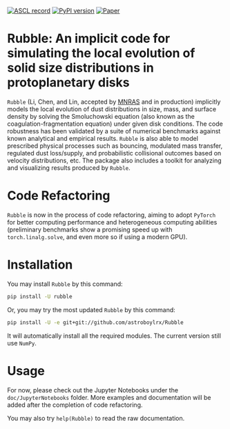 [![ASCL record](https://img.shields.io/badge/ASCL-2109.011-blue.svg?colorB=262255)](https://ascl.net/2109.011)
[![PyPI version](https://badge.fury.io/py/rubble.svg)](https://badge.fury.io/py/rubble)
[![Paper](https://img.shields.io/static/v1?label=Accepted_InProduction&message=MethodPaper&color=blue&link=https://doi.org/10.1093/mnras/stab3677)](https://doi.org/10.1093/mnras/stab3677)

# Rubble: An implicit code for simulating the local evolution of solid size distributions in protoplanetary disks

`Rubble` (Li, Chen, and Lin, accepted by [MNRAS](https://academic.oup.com/mnras) and in production) implicitly models the local evolution of dust distributions in size, mass, and surface density by solving the Smoluchowski equation (also known as the coagulation-fragmentation equation) under given disk conditions. The code robustness has been validated by a suite of numerical benchmarks against known analytical and empirical results. `Rubble` is also able to model prescribed physical processes such as bouncing, modulated mass transfer, regulated dust loss/supply, and probabilistic collisional outcomes based on velocity distributions, etc. The package also includes a toolkit for analyzing and visualizing results produced by `Rubble`.

# Code Refactoring

`Rubble` is now in the process of code refactoring, aiming to adopt `PyTorch` for better computing performance and heterogeneous computing abilities (preliminary benchmarks show a promising speed up with `torch.linalg.solve`, and even more so if using a modern GPU). 

# Installation

You may install `Rubble` by this command:

```bash
pip install -U rubble
```

Or, you may try the most updated `Rubble` by this command:

```bash
pip install -U -e git+git://github.com/astroboylrx/Rubble
```

It will automatically install all the required modules. The current version still use `NumPy`.

# Usage

For now, please check out the Jupyter Notebooks under the `doc/JupyterNotebooks` folder. More examples and documentation will be added after the completion of code refactoring.

You may also try `help(Rubble)` to read the raw documentation.